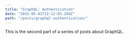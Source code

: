 ```yaml
---
title: "GraphQL: Authentication"
date: "2015-05-01T22:12:03.284Z"
path: "/posts/graphql-authentication/"
---
```


This is the second part of a series of posts about GraphQL.